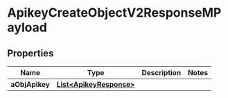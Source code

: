 

# ApikeyCreateObjectV2ResponseMPayload

## Properties

Name | Type | Description | Notes
------------ | ------------- | ------------- | -------------
**aObjApikey** | [**List&lt;ApikeyResponse&gt;**](ApikeyResponse.md) |  | 




